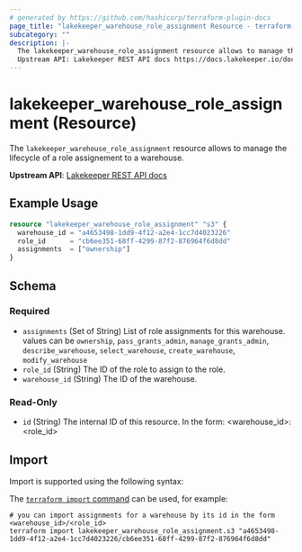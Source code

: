 ```yaml
---
# generated by https://github.com/hashicorp/terraform-plugin-docs
page_title: "lakekeeper_warehouse_role_assignment Resource - terraform-provider-lakekeeper"
subcategory: ""
description: |-
  The lakekeeper_warehouse_role_assignment resource allows to manage the lifecycle of a role assignement to a warehouse.
  Upstream API: Lakekeeper REST API docs https://docs.lakekeeper.io/docs/nightly/api/management/#tag/permissions/operation/update_warehouse_assignments
---
```


# lakekeeper_warehouse_role_assignment (Resource)

The `lakekeeper_warehouse_role_assignment` resource allows to manage the lifecycle of a role assignement to a warehouse.

**Upstream API**: [Lakekeeper REST API docs](https://docs.lakekeeper.io/docs/nightly/api/management/#tag/permissions/operation/update_warehouse_assignments)

## Example Usage

```terraform
resource "lakekeeper_warehouse_role_assignment" "s3" {
  warehouse_id = "a4653498-1dd9-4f12-a2e4-1cc7d4023226"
  role_id      = "cb6ee351-68ff-4299-87f2-876964f6d8dd"
  assignments  = ["ownership"]
}
```

<!-- schema generated by tfplugindocs -->
## Schema

### Required

- `assignments` (Set of String) List of role assignments for this warehouse. values can be `ownership`, `pass_grants_admin`, `manage_grants_admin`, `describe_warehouse`, `select_warehouse`, `create_warehouse`, `modify_warehouse`
- `role_id` (String) The ID of the role to assign to the role.
- `warehouse_id` (String) The ID of the warehouse.

### Read-Only

- `id` (String) The internal ID of this resource. In the form: <warehouse_id>:<role_id>

## Import

Import is supported using the following syntax:

The [`terraform import` command](https://developer.hashicorp.com/terraform/cli/commands/import) can be used, for example:

```shell
# you can import assignments for a warehouse by its id in the form <warehouse_id>/<role_id>
terraform import lakekeeper_warehouse_role_assignment.s3 "a4653498-1dd9-4f12-a2e4-1cc7d4023226/cb6ee351-68ff-4299-87f2-876964f6d8dd"
```
